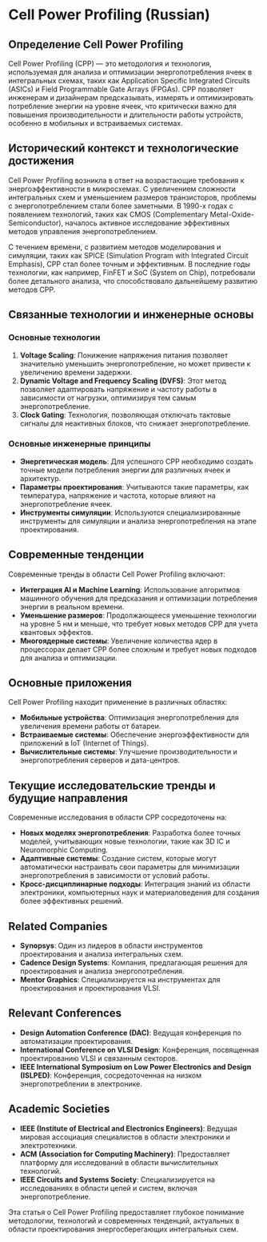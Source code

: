 # Cell Power Profiling (Russian)

## Определение Cell Power Profiling

Cell Power Profiling (CPP) — это методология и технология, используемая для анализа и оптимизации энергопотребления ячеек в интегральных схемах, таких как Application Specific Integrated Circuits (ASICs) и Field Programmable Gate Arrays (FPGAs). CPP позволяет инженерам и дизайнерам предсказывать, измерять и оптимизировать потребление энергии на уровне ячеек, что критически важно для повышения производительности и длительности работы устройств, особенно в мобильных и встраиваемых системах.

## Исторический контекст и технологические достижения

Cell Power Profiling возникла в ответ на возрастающие требования к энергоэффективности в микросхемах. С увеличением сложности интегральных схем и уменьшением размеров транзисторов, проблемы с энергопотреблением стали более заметными. В 1990-х годах с появлением технологий, таких как CMOS (Complementary Metal-Oxide-Semiconductor), началось активное исследование эффективных методов управления энергопотреблением.

С течением времени, с развитием методов моделирования и симуляции, таких как SPICE (Simulation Program with Integrated Circuit Emphasis), CPP стал более точным и эффективным. В последние годы технологии, как например, FinFET и SoC (System on Chip), потребовали более детального анализа, что способствовало дальнейшему развитию методов CPP.

## Связанные технологии и инженерные основы

### Основные технологии

1. **Voltage Scaling**: Понижение напряжения питания позволяет значительно уменьшить энергопотребление, но может привести к увеличению времени задержки.
2. **Dynamic Voltage and Frequency Scaling (DVFS)**: Этот метод позволяет адаптировать напряжение и частоту работы в зависимости от нагрузки, оптимизируя тем самым энергопотребление.
3. **Clock Gating**: Технология, позволяющая отключать тактовые сигналы для неактивных блоков, что снижает энергопотребление.

### Основные инженерные принципы

- **Энергетическая модель**: Для успешного CPP необходимо создать точные модели потребления энергии для различных ячеек и архитектур.
- **Параметры проектирования**: Учитываются такие параметры, как температура, напряжение и частота, которые влияют на энергопотребление ячеек.
- **Инструменты симуляции**: Используются специализированные инструменты для симуляции и анализа энергопотребления на этапе проектирования.

## Современные тенденции

Современные тренды в области Cell Power Profiling включают:

- **Интеграция AI и Machine Learning**: Использование алгоритмов машинного обучения для предсказания и оптимизации потребления энергии в реальном времени.
- **Уменьшение размеров**: Продолжающееся уменьшение технологии на уровне 5 нм и меньше, что требует новых методов CPP для учета квантовых эффектов.
- **Многоядерные системы**: Увеличение количества ядер в процессорах делает CPP более сложным и требует новых подходов для анализа и оптимизации.

## Основные приложения

Cell Power Profiling находит применение в различных областях:

- **Мобильные устройства**: Оптимизация энергопотребления для увеличения времени работы от батареи.
- **Встраиваемые системы**: Обеспечение энергоэффективности для приложений в IoT (Internet of Things).
- **Вычислительные системы**: Улучшение производительности и энергопотребления серверов и дата-центров.

## Текущие исследовательские тренды и будущие направления

Современные исследования в области CPP сосредоточены на:

- **Новых моделях энергопотребления**: Разработка более точных моделей, учитывающих новые технологии, такие как 3D IC и Neuromorphic Computing.
- **Адаптивные системы**: Создание систем, которые могут автоматически настраивать свои параметры для минимизации энергопотребления в зависимости от условий работы.
- **Кросс-дисциплинарные подходы**: Интеграция знаний из области электроники, компьютерных наук и материаловедения для создания более эффективных решений.

## Related Companies

- **Synopsys**: Один из лидеров в области инструментов проектирования и анализа интегральных схем.
- **Cadence Design Systems**: Компания, предлагающая решения для проектирования и анализа энергопотребления.
- **Mentor Graphics**: Специализируется на инструментах для проектирования и проектирования VLSI.

## Relevant Conferences

- **Design Automation Conference (DAC)**: Ведущая конференция по автоматизации проектирования.
- **International Conference on VLSI Design**: Конференция, посвященная проектированию VLSI и связанным секторов.
- **IEEE International Symposium on Low Power Electronics and Design (ISLPED)**: Конференция, сосредоточенная на низком энергопотреблении в электронике.

## Academic Societies

- **IEEE (Institute of Electrical and Electronics Engineers)**: Ведущая мировая ассоциация специалистов в области электроники и электротехники.
- **ACM (Association for Computing Machinery)**: Предоставляет платформу для исследований в области вычислительных технологий.
- **IEEE Circuits and Systems Society**: Специализируется на исследованиях в области цепей и систем, включая энергопотребление. 

Эта статья о Cell Power Profiling предоставляет глубокое понимание методологии, технологий и современных тенденций, актуальных в области проектирования энергосберегающих интегральных схем.